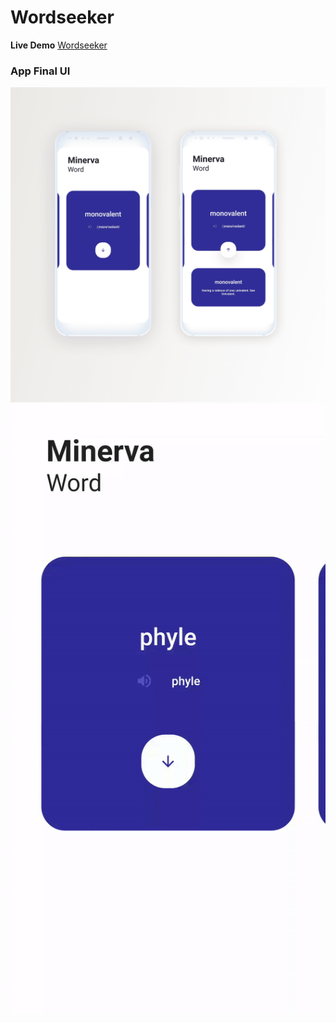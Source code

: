 # Wordseeker

**Live Demo**
[Wordseeker](https://prasetyanurangga.github.io/wordseeker/)

### App Final UI
![App UI](https://github.com/prasetyanurangga/minerva/raw/main/minerva_app_ui.png)
![Demo](https://github.com/prasetyanurangga/minerva/raw/main/minerva_app.gif)
